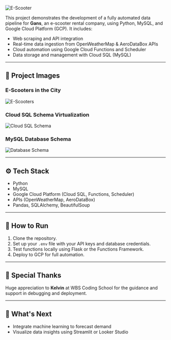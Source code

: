 ![E-Scooter](picture/new-e-scooter.jpg)

This project demonstrates the development of a fully automated data pipeline for **Gans**, an e-scooter rental company, using Python, MySQL, and Google Cloud Platform (GCP). It includes:

- Web scraping and API integration  
- Real-time data ingestion from OpenWeatherMap & AeroDataBox APIs  
- Cloud automation using Google Cloud Functions and Scheduler  
- Data storage and management with Cloud SQL (MySQL)

---

## 📸 Project Images

### E-Scooters in the City
![E-Scooters](picture/new%20e-scooter.jpg)

### Cloud SQL Schema Virtualization
![Cloud SQL Schema](picture/cloud-sql-schema.png)

### MySQL Database Schema
![Database Schema](picture/database-schema.png)

---

## ⚙️ Tech Stack

- Python  
- MySQL  
- Google Cloud Platform (Cloud SQL, Functions, Scheduler)  
- APIs (OpenWeatherMap, AeroDataBox)  
- Pandas, SQLAlchemy, BeautifulSoup

---

## 🚀 How to Run

1. Clone the repository.
2. Set up your `.env` file with your API keys and database credentials.
3. Test functions locally using Flask or the Functions Framework.
4. Deploy to GCP for full automation.

---

## 🙏 Special Thanks

Huge appreciation to **Kelvin** at WBS Coding School for the guidance and support in debugging and deployment.

---

## 🔮 What's Next

- Integrate machine learning to forecast demand  
- Visualize data insights using Streamlit or Looker Studio  
